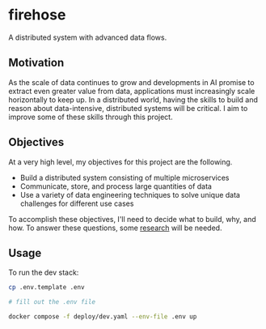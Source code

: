 # firehose

A distributed system with advanced data flows.

## Motivation

As the scale of data continues to grow and developments in AI promise to extract even greater value
from data, applications must increasingly scale horizontally to keep up. In a distributed world,
having the skills to build and reason about data-intensive, distributed systems will be critical.
I aim to improve some of these skills through this project.

## Objectives

At a very high level, my objectives for this project are the following.
- Build a distributed system consisting of multiple microservices
- Communicate, store, and process large quantities of data
- Use a variety of data engineering techniques to solve unique data challenges for different use cases

To accomplish these objectives, I'll need to decide what to build, why, and how.
To answer these questions, some [research](./docs/research.md) will be needed.

## Usage

To run the dev stack:

```bash
cp .env.template .env

# fill out the .env file

docker compose -f deploy/dev.yaml --env-file .env up
```

